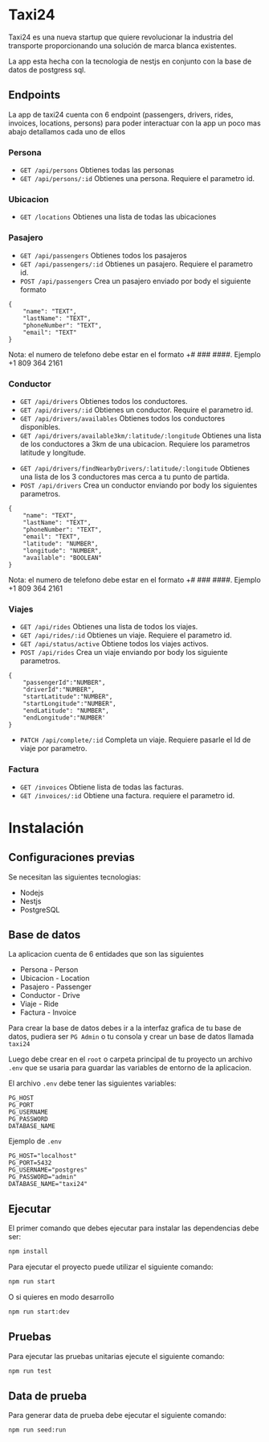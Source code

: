 # Taxi24

Taxi24 es una nueva startup que quiere revolucionar la industria del transporte proporcionando
una solución de marca blanca existentes.

La app esta hecha con la tecnologia de nestjs en conjunto con la base de datos de postgress sql.

## Endpoints

La app de taxi24 cuenta con 6 endpoint (passengers, drivers, rides, invoices, locations, persons) para poder interactuar con la app un poco mas abajo detallamos cada uno de ellos

### Persona

- `GET /api/persons` Obtienes todas las personas
- `GET /api/persons/:id` Obtienes una persona. Requiere el parametro id.

### Ubicacion

- `GET /locations` Obtienes una lista de todas las ubicaciones

### Pasajero

- `GET /api/passengers` Obtienes todos los pasajeros
- `GET /api/passengers/:id` Obtienes un pasajero. Requiere el parametro id.
- `POST /api/passengers` Crea un pasajero enviado por body el siguiente formato

```
{
    "name": "TEXT",
    "lastName": "TEXT",
    "phoneNumber": "TEXT",
    "email": "TEXT"
}
```

Nota: el numero de telefono debe estar en el formato +# ### ####. Ejemplo +1 809 364 2161

### Conductor

- `GET /api/drivers` Obtienes todos los conductores.
- `GET /api/drivers/:id` Obtienes un conductor. Require el parametro id.
- `GET /api/drivers/availables` Obtienes todos los conductores disponibles.
- `GET /api/drivers/available3km/:latitude/:longitude` Obtienes una lista de los conductores a 3km de una ubicacion. Requiere los parametros latitude y longitude.

* `GET /api/drivers/findNearbyDrivers/:latitude/:longitude` Obtienes una lista de los 3 conductores mas cerca a tu punto de partida.
* `POST /api/drivers` Crea un conductor enviando por body los siguientes parametros.

```
{
    "name": "TEXT",
    "lastName": "TEXT",
    "phoneNumber": "TEXT",
    "email": "TEXT",
    "latitude": "NUMBER",
    "longitude": "NUMBER",
    "available": "BOOLEAN"
}
```
Nota: el numero de telefono debe estar en el formato +# ### ####. Ejemplo +1 809 364 2161
### Viajes

- `GET /api/rides` Obtienes una lista de todos los viajes.
- `GET /api/rides/:id` Obtienes un viaje. Requiere el parametro id.
- `GET /api/status/active` Obtiene todos los viajes activos.
- `POST /api/rides` Crea un viaje enviando por body los siguiente parametros.

```
{
    "passengerId":"NUMBER",
    "driverId":"NUMBER",
    "startLatitude":"NUMBER",
    "startLongitude":"NUMBER",
    "endLatitude": "NUMBER",
    "endLongitude":"NUMBER'
}

```

- `PATCH /api/complete/:id` Completa un viaje. Requiere pasarle el Id de viaje por parametro.

### Factura

- `GET /invoices` Obtiene lista de todas las facturas.
- `GET /invoices/:id` Obtiene una factura. requiere el parametro id.

# Instalación

## Configuraciones previas

Se necesitan las siguientes tecnologias:

- Nodejs
- Nestjs
- PostgreSQL

## Base de datos

La aplicacion cuenta de 6 entidades que son las siguientes

- Persona - Person
- Ubicacion - Location
- Pasajero - Passenger
- Conductor - Drive
- Viaje - Ride
- Factura - Invoice

Para crear la base de datos debes ir a la interfaz grafica de tu base de datos, pudiera ser `PG Admin` o tu consola y crear un base de datos llamada `taxi24`

Luego debe crear en el `root` o carpeta principal de tu proyecto un archivo `.env` que se usaria para guardar las variables de entorno de la aplicacion.

El archivo `.env` debe tener las siguientes variables:

```
PG_HOST
PG_PORT
PG_USERNAME
PG_PASSWORD
DATABASE_NAME
```

Ejemplo de `.env`

```
PG_HOST="localhost"
PG_PORT=5432
PG_USERNAME="postgres"
PG_PASSWORD="admin"
DATABASE_NAME="taxi24"
```

## Ejecutar

El primer comando que debes ejecutar para instalar las dependencias debe ser:

```bash
npm install
```

Para ejecutar el proyecto puede utilizar el siguiente comando:

```bash
npm run start

```

O si quieres en modo desarrollo

```bash
npm run start:dev
```

## Pruebas

Para ejecutar las pruebas unitarias ejecute el siguiente comando:

```bash
npm run test
```
## Data de prueba

Para generar data de prueba debe ejecutar el siguiente comando:

```bash 
npm run seed:run
```
